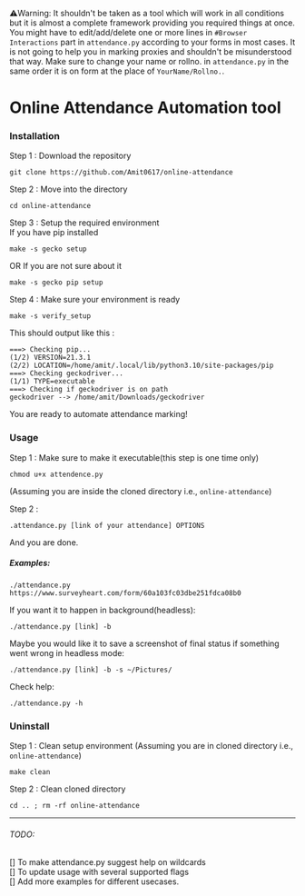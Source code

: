⚠️Warning: It shouldn't be taken as a tool which will work in all conditions but it is almost a complete framework providing you required things at once. You might have to edit/add/delete one or more lines in `#Browser Interactions` part in `attendance.py` according to your forms in most cases. It is not going to help you in marking proxies and shouldn't be misunderstood that way. Make sure to change your name or rollno. in `attendance.py` in the same order it is on form at the place of `YourName/Rollno.`. 

# Online Attendance Automation tool

### Installation
Step 1 : Download the repository  
```
git clone https://github.com/Amit0617/online-attendance
```
Step 2 : Move into the directory  
```
cd online-attendance
```
Step 3 : Setup the required environment  
If you have pip installed  
```
make -s gecko setup 
```
OR If you are not sure about it  
```
make -s gecko pip setup
```
Step 4 : Make sure your environment is ready
```
make -s verify_setup
```
This should output like this :
```
===> Checking pip...
(1/2) VERSION=21.3.1
(2/2) LOCATION=/home/amit/.local/lib/python3.10/site-packages/pip
===> Checking geckodriver...
(1/1) TYPE=executable
===> Checking if geckodriver is on path
geckodriver --> /home/amit/Downloads/geckodriver
```
You are ready to automate attendance marking!

### Usage
Step 1 : Make sure to make it executable(this step is one time only)
```
chmod u+x attendence.py
```
(Assuming you are inside the cloned directory i.e., `online-attendance`)  

Step 2 :
```
.attendance.py [link of your attendance] OPTIONS
```
And you are done.

##### Examples:
```
./attendance.py https://www.surveyheart.com/form/60a103fc03dbe251fdca08b0
```
If you want it to happen in background(headless):
```
./attendance.py [link] -b
```
Maybe you would like it to save a screenshot of final status if something went wrong in headless mode:
```
./attendance.py [link] -b -s ~/Pictures/
```
Check help:
```
./attendance.py -h
```
### Uninstall
Step 1 : Clean setup environment
(Assuming you are in cloned directory i.e., `online-attendance`)  
```
make clean
```
Step 2 : Clean cloned directory
```
cd .. ; rm -rf online-attendance
```
<hr></hr>

###### TODO:
[] To make attendance.py suggest help on wildcards  
[] To update usage with several supported flags  
[] Add more examples for different usecases.  

